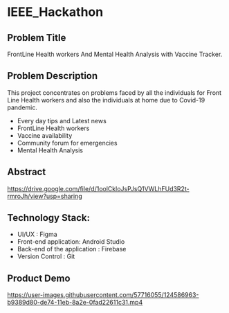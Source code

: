 
# IEEE_Hackathon
## Problem Title
FrontLine Health workers And Mental Health Analysis with
Vaccine Tracker.

## Problem Description
This project concentrates on problems faced by all the
individuals for Front Line Health workers and also the individuals at home due
to Covid-19 pandemic.

- Every day tips and Latest news
- FrontLine Health workers
- Vaccine availability
- Community forum for emergencies
- Mental Health Analysis

## Abstract 
https://drive.google.com/file/d/1oolCkloJsPJsQ1VWLhFUd3R2t-rmroJh/view?usp=sharing

## Technology Stack:
- UI/UX : Figma
- Front-end application: Android Studio 
- Back-end of the application : Firebase
- Version Control : Git
## Product Demo

https://user-images.githubusercontent.com/57716055/124586963-b9389d80-de74-11eb-8a2e-0fad22611c31.mp4





